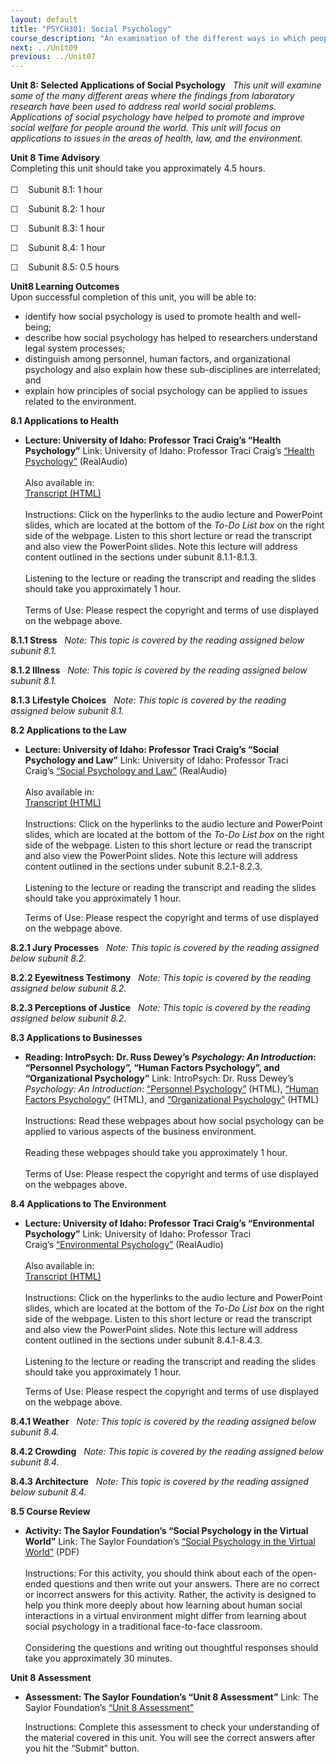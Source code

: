```yaml
---
layout: default
title: "PSYCH301: Social Psychology"
course_description: "An examination of the different ways in which people interact with other individuals, groups, and the larger society as a whole, as well as why people act in certain ways."
next: ../Unit09
previous: ../Unit07
---
```

**Unit 8: Selected Applications of Social Psychology** <span
id="8"></span> 
*This unit will examine some of the many different areas where the
findings from laboratory research have been used to address real world
social problems. Applications of social psychology have helped to
promote and improve social welfare for people around the world. This
unit will focus on applications to issues in the areas of health, law,
and the environment.*

**Unit 8 Time Advisory**  
Completing this unit should take you approximately 4.5 hours.  
    
 ☐    Subunit 8.1: 1 hour  
  
 ☐    Subunit 8.2: 1 hour  
  
 ☐    Subunit 8.3: 1 hour  
  
 ☐    Subunit 8.4: 1 hour  
  
 ☐    Subunit 8.5: 0.5 hours

**Unit8 Learning Outcomes**  
Upon successful completion of this unit, you will be able to:  
-   identify how social psychology is used to promote health and
    well-being;
-   describe how social psychology has helped to researchers understand
    legal system processes;
-   distinguish among personnel, human factors, and organizational
    psychology and also explain how these sub-disciplines are
    interrelated; and
-   explain how principles of social psychology can be applied to issues
    related to the environment.

**8.1 Applications to Health** <span id="8.1"></span> 
-   **Lecture: University of Idaho: Professor Traci Craig’s “Health
    Psychology”**
    Link: University of Idaho: Professor Traci Craig’s [“Health
    Psychology”](http://www.class.uidaho.edu/psyc320/lessons/lesson05/lesson05-1.htm) (RealAudio)  
        
     Also available in:  
     [Transcript
    (HTML)](http://www.class.uidaho.edu/psyc320/lessons/lesson05/lesson05-1_transcript.htm)  
        
     Instructions: Click on the hyperlinks to the audio lecture and
    PowerPoint slides, which are located at the bottom of the *To-Do
    List box* on the right side of the webpage. Listen to this short
    lecture or read the transcript and also view the PowerPoint
    slides. Note this lecture will address content outlined in the
    sections under subunit 8.1.1-8.1.3.  
        
     Listening to the lecture or reading the transcript and reading the
    slides should take you approximately 1 hour.  
        
     Terms of Use: Please respect the copyright and terms of use
    displayed on the webpage above.

**8.1.1 Stress** <span id="8.1.1"></span> 
*Note: This topic is covered by the reading assigned below subunit 8.1.*

**8.1.2 Illness** <span id="8.1.2"></span> 
*Note: This topic is covered by the reading assigned below subunit 8.1.*

**8.1.3 Lifestyle Choices** <span id="8.1.3"></span> 
*Note: This topic is covered by the reading assigned below subunit 8.1.*

**8.2 Applications to the Law** <span id="8.2"></span> 
-   **Lecture: University of Idaho: Professor Traci Craig’s “Social
    Psychology and Law”**
    Link: University of Idaho: Professor Traci Craig’s [“Social
    Psychology and
    Law”](http://www.class.uidaho.edu/psyc320/lessons/lesson13/lesson13-1.htm) (RealAudio)  
        
     Also available in:  
     [Transcript
    (HTML)](http://www.class.uidaho.edu/psyc320/lessons/lesson13/lesson13-1_transcript.htm)  
        
     Instructions: Click on the hyperlinks to the audio lecture and
    PowerPoint slides, which are located at the bottom of the *To-Do
    List box* on the right side of the webpage. Listen to this short
    lecture or read the transcript and also view the PowerPoint
    slides. Note this lecture will address content outlined in the
    sections under subunit 8.2.1-8.2.3.  
        
     Listening to the lecture or reading the transcript and reading the
    slides should take you approximately 1 hour.  
      
     Terms of Use: Please respect the copyright and terms of use
    displayed on the webpage above.

**8.2.1 Jury Processes** <span id="8.2.1"></span> 
*Note: This topic is covered by the reading assigned below subunit 8.2.*

**8.2.2 Eyewitness Testimony** <span id="8.2.2"></span> 
*Note: This topic is covered by the reading assigned below subunit 8.2.*

**8.2.3 Perceptions of Justice** <span id="8.2.3"></span> 
*Note: This topic is covered by the reading assigned below subunit 8.2.*

**8.3 Applications to Businesses** <span id="8.3"></span> 
-   **Reading: IntroPsych: Dr. Russ Dewey’s *Psychology: An
    Introduction*: “Personnel Psychology”, “Human Factors Psychology”,
    and “Organizational Psychology”**
    Link: IntroPsych: Dr. Russ Dewey’s *Psychology: An Introduction*:
    [“Personnel
    Psychology”](http://www.intropsych.com/ch15_social/personnel_psychology.html)
    (HTML), [“Human Factors
    Psychology”](http://www.intropsych.com/ch15_social/human_factors_psychology.html)
    (HTML), and [“Organizational
    Psychology”](http://www.intropsych.com/ch15_social/organizational_psychology.html)
    (HTML)  
        
     Instructions: Read these webpages about how social psychology can
    be applied to various aspects of the business environment.  
        
     Reading these webpages should take you approximately 1 hour.  
        
     Terms of Use: Please respect the copyright and terms of use
    displayed on the webpages above.

**8.4 Applications to The Environment** <span id="8.4"></span> 
-   **Lecture: University of Idaho: Professor Traci Craig’s
    “Environmental Psychology”**
    Link: University of Idaho: Professor Traci Craig’s [“Environmental
    Psychology”](http://www.class.uidaho.edu/psyc320/lessons/lesson15/lesson15-1.htm) (RealAudio)  
        
     Also available in:  
     [Transcript
    (HTML)](http://www.class.uidaho.edu/psyc320/lessons/lesson15/lesson15-1_transcript.htm)  
        
     Instructions: Click on the hyperlinks to the audio lecture and
    PowerPoint slides, which are located at the bottom of the *To-Do
    List box* on the right side of the webpage. Listen to this short
    lecture or read the transcript and also view the PowerPoint
    slides. Note this lecture will address content outlined in the
    sections under subunit 8.4.1-8.4.3.  
        
     Listening to the lecture or reading the transcript and reading the
    slides should take you approximately 1 hour.  
      
     Terms of Use: Please respect the copyright and terms of use
    displayed on the webpage above.

**8.4.1 Weather** <span id="8.4.1"></span> 
*Note: This topic is covered by the reading assigned below subunit 8.4.*

**8.4.2 Crowding** <span id="8.4.2"></span> 
*Note: This topic is covered by the reading assigned below subunit 8.4.*

**8.4.3 Architecture** <span id="8.4.3"></span> 
*Note: This topic is covered by the reading assigned below subunit 8.4.*

**8.5 Course Review** <span id="8.5"></span> 
-   **Activity: The Saylor Foundation’s “Social Psychology in the
    Virtual World”**
    Link: The Saylor Foundation’s [“Social Psychology in the Virtual
    World”](https://resources.saylor.org/archived/wp-content/uploads/2013/03/PSYCH301-8.5-SOCIAL-PSYCHOLOGY-IN-THE-VIRTUAL-WORLD.pdf)
    (PDF)  
        
     Instructions: For this activity, you should think about each of the
    open-ended questions and then write out your answers. There are no
    correct or incorrect answers for this activity. Rather, the activity
    is designed to help you think more deeply about how learning about
    human social interactions in a virtual environment might differ from
    learning about social psychology in a traditional face-to-face
    classroom.  
        
     Considering the questions and writing out thoughtful responses
    should take you approximately 30 minutes.

**Unit 8 Assessment** <span id="8.6"></span> 
-   **Assessment: The Saylor Foundation’s “Unit 8 Assessment”**
    Link: The Saylor Foundation’s [“Unit 8
    Assessment”](http://school.saylor.org/mod/quiz/view.php?id=1331)  
      
     Instructions: Complete this assessment to check your understanding
    of the material covered in this unit. You will see the correct
    answers after you hit the “Submit” button.


